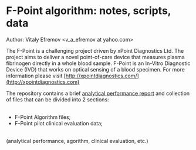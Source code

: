# F-Point algorithm: notes, scripts, data

Author: Vitaly Efremov <v_a_efremov at yahoo.com>

The F-Point is a challenging project driven by xPoint Diagnostics Ltd. 
The project aims to deliver a novel point-of-care device that measures plasma fibrinogen directly in a whole blood sample. 
F-Point is an In-Vitro Diagnostic Device (IVD) that works on optical sensing of a blood specimen.
For more information please visit [http://xpointdiagnostics.com/](http://xpointdiagnostics.com)

The repository contains a brief [analytical performance report](https://github.com/efremov1799/F-Point/blob/main/AnalytPerforRepor.pdf) and
collection of files that can be divided into 2 sections:
<br><br>
- F-Point Algorithm files;
- F-Point pilot clinical evaluation data; 
<br><br>


(analytical performance, agorithm, clinical evaluation, etc.) 

